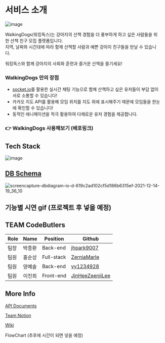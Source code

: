 # 서비스 소개
![image](https://cdn.discordapp.com/attachments/912245935197802554/912989802457100288/logo.png) <br>

WalkingDogs(워킹독스)는 강아지의 산책 경험을 더 풍부하게 하고 싶은 사람들을 위한 산책 친구 모집 플랫폼입니다.<br>
지역, 날짜와 시간대에 따라 함께 산책할 사람과 예쁜 강아지 친구들을 만날 수 있습니다.

워킹독스와 함께 강아지의 사회화 훈련과 즐거운 산책을 즐기세요!

### **WalkingDogs 만의 장점**

- [socket.io](http://socket.io/)를 활용한 실시간 채팅 기능으로 함께 산책하고 싶은 유저들이 부담 없이 서로 소통할 수 있습니다!
- 카카오 지도 API를 활용해 모임 위치를 지도 위에 표시해주기 때문에 모임들을 한눈에 확인할 수 있습니다!
- 동적인 애니메이션을 적극 활용하여 다채로운 유저 경험을 제공합니다.

### 👉 WalkingDogs 사용해보기 (배포링크)

## Tech Stack
![image](https://cdn.discordapp.com/attachments/912245935197802554/912986676865949696/2021-11-24_5.42.06_1.png)

## [DB Schema](https://dbdiagram.io/d/619c2ad102cf5d186b6315ef)
![screencapture-dbdiagram-io-d-619c2ad102cf5d186b6315ef-2021-12-14-19_36_10](https://user-images.githubusercontent.com/71960647/145982587-afd60698-4409-4a63-a56e-1fd4314158a8.png)


## 기능별 시연 gif (프로젝트 후 넣을 예정)

## TEAM CodeButlers
|Role|Name|Position|Github|
|----|----|--------|------|
|팀장|박종환|Back-end|[jhpark9007](https://github.com/jhpark9007)|
|팀원|홍순상|Full-stack|[ZerniaMarle](https://github.com/ZerniaMarle)|
|팀원|양예솔|Back-end|[yy1234928](https://github.com/yy1234928)|
|팀원|이진희|Front-end|[JinHeeZeeniiLee](https://github.com/JinHeeZeeniiLee)|

## More Info
[API Documents](https://0402abcd.gitbook.io/walkingdogs-api/reference/api-reference)

[Team Notion](https://circular-stitch-570.notion.site/CodeButlers-WalkingDogs-8e1788a6fe494819b61950c82709ced0)

[Wiki](https://github.com/codestates/WalkingDogs/wiki)

FlowChart (추후에 시간이 되면 넣을 예정)
